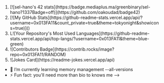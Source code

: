 ###
<ol>
  <li>[![sel-hano's 42 stats](https://badge.mediaplus.ma/greenbinary/sel-hano?1337Badge=off)](https://github.com/oakoudad/badge42)</li>
  <li>[![My GitHub Stats](https://github-readme-stats.vercel.app/api/?username=0x013FA11&count_private=true&theme=tokyonight&showicons=true)]()</li>
  <li>L![Your Repository's Most Used Languages](https://github-readme-stats.vercel.app/api/top-langs/?username=0x013FA11&theme=blue-green)</li>
  <li>![Contributors Badge](https://contrib.rocks/image?repo=0x013FA11/RANDOM)</li>
  <li>![Jokes Card](https://readme-jokes.vercel.app/api)</li>
</ol>

- 🌱 I’m currently learning memory management --all-versions
- ⚡ Fun fact: you'll need more than bio to knows me
-->
